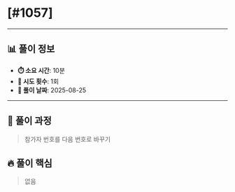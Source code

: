 # [#1057]

---

## 📊 풀이 정보

- **⏱️ 소요 시간**: 10분
- **🔄 시도 횟수**: 1회
- **📅 풀이 날짜**: 2025-08-25

---

## 💭 풀이 과정

> 참가자 번호를 다음 번호로 바꾸기

## 🔥 풀이 핵심

> 없음


